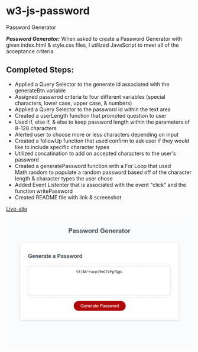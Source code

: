 # w3-js-password
Password Generator



***Password Generator:*** When asked to create a Password Generator with given index.html & style.css files, I utilized JavaScript to meet all of the acceptance criteria.

## Completed Steps:

* Applied a Query Selector to the generate id associated with the generateBtn variable
* Assigned passwrod criteria to four different variables (special characters, lower case, upper case, & numbers)
* Applied a Query Selector to the password id within the text area
* Created a userLength function that prompted question to user
* Used if, else if, & else to keep password length within the parameters of 8-128 characters
* Alerted user to choose more or less characters depending on input
* Created a followUp function that used confirm to ask user if they would like to include specific character types
* Utilized concatination to add on accepted characters to the user's password
* Created a generatePassword function with a For Loop that used Math.random to populate a random password based off of the character length & character types the user chose
* Added  Event Listenter that is associated with the event "click" and the function writePassword
* Created README file with link & screenshot

[Live-site](https://human-exp11.github.io/w3-js-password/)

![screenshot](.\git-images\PWSS.png)
